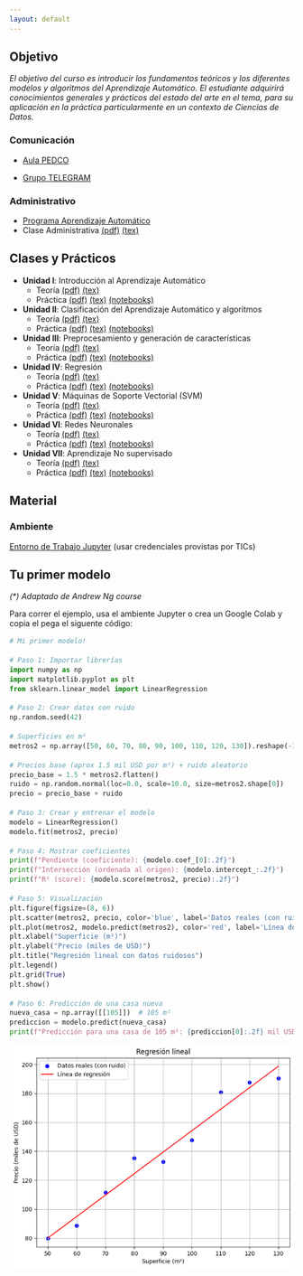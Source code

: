 ```yaml
---
layout: default
---
```


## Objetivo

_El objetivo del curso es introducir los fundamentos teóricos y los diferentes modelos y algoritmos del Aprendizaje Automático._ 
_El estudiante adquirirá conocimientos generales y prácticos del estado del arte en el tema, para su aplicación en la práctica particularmente en un contexto de Ciencias de Datos._


### Comunicación

* [Aula PEDCO](https://pedco.uncoma.edu.ar/course/view.php?id=9477)

* [Grupo TELEGRAM](https://t.me/+O4K7jtf60Qw5ODIx)

### Administrativo

* [Programa Aprendizaje Automático](/docs/Administrativa/02%20Aprendizaje%20Automatico.docx.pdf)
* Clase Administrativa [(pdf)](/docs/Administrativa/EIDA_Admin.pdf) [(tex)](/docs/Administrativa/EIDA_Admin.zip)

## Clases y Prácticos

* **Unidad I**: Introducción al Aprendizaje Automático
  * Teoría [(pdf)](/docs/Administrativa/EIDA_Admin.pdf) [(tex)](/docs/Administrativa/EIDA_Admin.zip)
  * Práctica [(pdf)](https://pedco.uncoma.edu.ar/course/view.php?id=9477) [(tex)](https://pedco.uncoma.edu.ar/course/view.php?id=9477) [(notebooks)](https://pedco.uncoma.edu.ar/course/view.php?id=9477)
* **Unidad II**:  Clasificación del Aprendizaje Automático y
algoritmos
  * Teoría [(pdf)](https://pedco.uncoma.edu.ar/course/view.php?id=9477) [(tex)](https://pedco.uncoma.edu.ar/course/view.php?id=9477)
  * Práctica [(pdf)](https://pedco.uncoma.edu.ar/course/view.php?id=9477) [(tex)](https://pedco.uncoma.edu.ar/course/view.php?id=9477) [(notebooks)](https://pedco.uncoma.edu.ar/course/view.php?id=9477)
* **Unidad III**: Preprocesamiento y generación de características
  * Teoría [(pdf)](https://pedco.uncoma.edu.ar/course/view.php?id=9477) [(tex)](https://pedco.uncoma.edu.ar/course/view.php?id=9477) 
  * Práctica [(pdf)](https://pedco.uncoma.edu.ar/course/view.php?id=9477) [(tex)](https://pedco.uncoma.edu.ar/course/view.php?id=9477) [(notebooks)](https://pedco.uncoma.edu.ar/course/view.php?id=9477)
* **Unidad IV**: Regresión
  * Teoría [(pdf)](https://pedco.uncoma.edu.ar/course/view.php?id=9477) [(tex)](https://pedco.uncoma.edu.ar/course/view.php?id=9477)
  * Práctica [(pdf)](https://pedco.uncoma.edu.ar/course/view.php?id=9477) [(tex)](https://pedco.uncoma.edu.ar/course/view.php?id=9477) [(notebooks)](https://pedco.uncoma.edu.ar/course/view.php?id=9477)
* **Unidad V**: Máquinas de Soporte Vectorial (SVM)
  * Teoría [(pdf)](https://pedco.uncoma.edu.ar/course/view.php?id=9477) [(tex)](https://pedco.uncoma.edu.ar/course/view.php?id=9477)
  * Práctica [(pdf)](https://pedco.uncoma.edu.ar/course/view.php?id=9477) [(tex)](https://pedco.uncoma.edu.ar/course/view.php?id=9477) [(notebooks)](https://pedco.uncoma.edu.ar/course/view.php?id=9477)
* **Unidad VI**: Redes Neuronales
  * Teoría [(pdf)](https://pedco.uncoma.edu.ar/course/view.php?id=9477) [(tex)](https://pedco.uncoma.edu.ar/course/view.php?id=9477)
  * Práctica [(pdf)](https://pedco.uncoma.edu.ar/course/view.php?id=9477) [(tex)](https://pedco.uncoma.edu.ar/course/view.php?id=9477) [(notebooks)](https://pedco.uncoma.edu.ar/course/view.php?id=9477)
* **Unidad VII**: Aprendizaje No supervisado
  * Teoría [(pdf)](https://pedco.uncoma.edu.ar/course/view.php?id=9477) [(tex)](https://pedco.uncoma.edu.ar/course/view.php?id=9477)
  * Práctica [(pdf)](https://pedco.uncoma.edu.ar/course/view.php?id=9477) [(tex)](https://pedco.uncoma.edu.ar/course/view.php?id=9477) [(notebooks)](https://pedco.uncoma.edu.ar/course/view.php?id=9477)


## Material

### Ambiente
[Entorno de Trabajo Jupyter](https://jupyter.fi.uncoma.edu.ar/hub/login?next=%2Fhub%2F) (usar credenciales provistas por TICs)

## Tu primer modelo

_(*) Adaptado de Andrew Ng course_

Para correr el ejemplo, usa el ambiente Jupyter o crea un Google Colab y copia
el pega el siguente código:

```python
# Mi primer modelo!

# Paso 1: Importar librerías
import numpy as np
import matplotlib.pyplot as plt
from sklearn.linear_model import LinearRegression

# Paso 2: Crear datos con ruido
np.random.seed(42)

# Superficies en m²
metros2 = np.array([50, 60, 70, 80, 90, 100, 110, 120, 130]).reshape(-1, 1)

# Precios base (aprox 1.5 mil USD por m²) + ruido aleatorio
precio_base = 1.5 * metros2.flatten()
ruido = np.random.normal(loc=0.0, scale=10.0, size=metros2.shape[0])
precio = precio_base + ruido

# Paso 3: Crear y entrenar el modelo
modelo = LinearRegression()
modelo.fit(metros2, precio)

# Paso 4: Mostrar coeficientes
print(f"Pendiente (coeficiente): {modelo.coef_[0]:.2f}")
print(f"Intersección (ordenada al origen): {modelo.intercept_:.2f}")
print(f"R² (score): {modelo.score(metros2, precio):.2f}")

# Paso 5: Visualización
plt.figure(figsize=(8, 6))
plt.scatter(metros2, precio, color='blue', label='Datos reales (con ruido)')
plt.plot(metros2, modelo.predict(metros2), color='red', label='Línea de regresión')
plt.xlabel("Superficie (m²)")
plt.ylabel("Precio (miles de USD)")
plt.title("Regresión lineal con datos ruidosos")
plt.legend()
plt.grid(True)
plt.show()

# Paso 6: Predicción de una casa nueva
nueva_casa = np.array([[105]])  # 105 m²
prediccion = modelo.predict(nueva_casa)
print(f"Predicción para una casa de 105 m²: {prediccion[0]:.2f} mil USD")
```
![Regresión](/assets/img/regression.png)